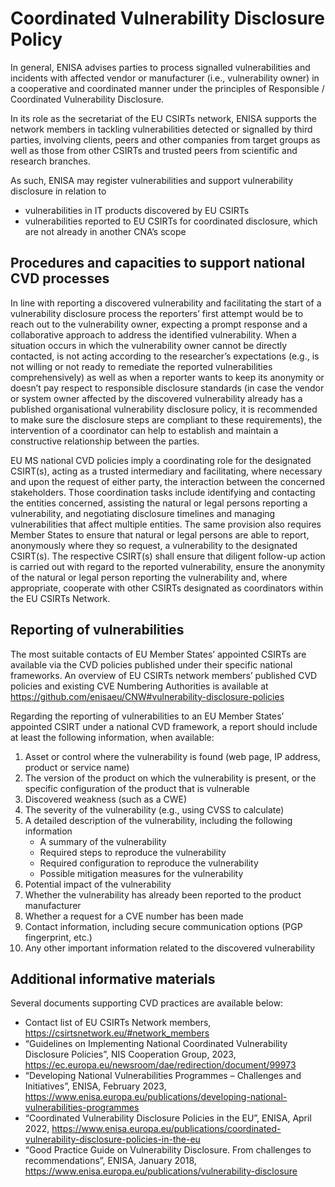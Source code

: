 # Coordinated Vulnerability Disclosure Policy

In general, ENISA advises parties to process signalled vulnerabilities and incidents with affected vendor or manufacturer (i.e., vulnerability owner) in a cooperative and coordinated manner under the principles of Responsible / Coordinated Vulnerability Disclosure.

In its role as the secretariat of the EU CSIRTs network, ENISA supports the network members in tackling vulnerabilities detected or signalled by third parties, involving clients, peers and other companies from target groups as well as those from other CSIRTs and trusted peers from scientific and research branches.

As such, ENISA may register vulnerabilities and support vulnerability disclosure in relation to
- vulnerabilities in IT products discovered by EU CSIRTs
- vulnerabilities reported to EU CSIRTs for coordinated disclosure, which are not already in another CNA’s scope

## Procedures and capacities to support national CVD processes
In line with reporting a discovered vulnerability and facilitating the start of a vulnerability disclosure process the reporters’ first attempt would be to reach out to the vulnerability owner, expecting a prompt response and a collaborative approach to address the identified vulnerability. When a situation occurs in which the vulnerability owner cannot be directly contacted, is not acting according to the researcher’s expectations (e.g., is not willing or not ready to remediate the reported vulnerabilities comprehensively) as well as when a reporter wants to keep its anonymity or doesn’t pay respect to responsible disclosure standards (in case the vendor or system owner affected by the discovered vulnerability already has a published organisational vulnerability disclosure policy, it is recommended to make sure the disclosure steps are compliant to these requirements), the intervention of a coordinator can help to establish and maintain a constructive relationship between the parties.

EU MS national CVD policies imply a coordinating role for the designated CSIRT(s), acting as a trusted intermediary and facilitating, where necessary and upon the request of either party, the interaction between the concerned stakeholders. Those coordination tasks include identifying and contacting the entities concerned, assisting the natural or legal persons reporting a vulnerability, and negotiating disclosure timelines and managing vulnerabilities that affect multiple entities. The same provision also requires Member States to ensure that natural or legal persons are able to report, anonymously where they so request, a vulnerability to the designated CSIRT(s). The respective CSIRT(s) shall ensure that diligent follow-up action is carried out with regard to the reported vulnerability, ensure the anonymity of the natural or legal person reporting the vulnerability and, where appropriate, cooperate with other CSIRTs designated as coordinators within the EU CSIRTs Network.

## Reporting of vulnerabilities 
The most suitable contacts of EU Member States’ appointed CSIRTs are available via the CVD policies published under their specific national frameworks. An overview of EU CSIRTs network members’ published CVD policies and existing CVE Numbering Authorities is available at https://github.com/enisaeu/CNW#vulnerability-disclosure-policies

Regarding the reporting of vulnerabilities to an EU Member States’ appointed CSIRT under a national CVD framework, a report should include at least the following information, when available:

1.	Asset or control where the vulnerability is found (web page, IP address, product or service name)
2.	The version of the product on which the vulnerability is present, or the specific configuration of the product that is vulnerable
3.	Discovered weakness (such as a CWE)
4.	The severity of the vulnerability (e.g., using CVSS to calculate)
5.	A detailed description of the vulnerability, including the following information
    - A summary of the vulnerability
    - Required steps to reproduce the vulnerability
    - Required configuration to reproduce the vulnerability
    - Possible mitigation measures for the vulnerability
6.	Potential impact of the vulnerability
7.	Whether the vulnerability has already been reported to the product manufacturer
8.	Whether a request for a CVE number has been made
9.	Contact information, including secure communication options (PGP fingerprint, etc.)
10.	Any other important information related to the discovered vulnerability

## Additional informative materials
Several documents supporting CVD practices are available below:
- Contact list of EU CSIRTs Network members, https://csirtsnetwork.eu/#network_members
- “Guidelines on Implementing National Coordinated Vulnerability Disclosure Policies”, NIS Cooperation Group, 2023, https://ec.europa.eu/newsroom/dae/redirection/document/99973
- “Developing National Vulnerabilities Programmes – Challenges and Initiatives”, ENISA, February 2023, https://www.enisa.europa.eu/publications/developing-national-vulnerabilities-programmes
- “Coordinated Vulnerability Disclosure Policies in the EU”, ENISA, April 2022, https://www.enisa.europa.eu/publications/coordinated-vulnerability-disclosure-policies-in-the-eu
- “Good Practice Guide on Vulnerability Disclosure. From challenges to recommendations”, ENISA, January 2018, https://www.enisa.europa.eu/publications/vulnerability-disclosure 
